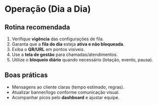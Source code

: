 # Operação (Dia a Dia)

## Rotina recomendada
1. Verifique **vigência** das configurações de fila.
2. Garanta que a **fila do dia** esteja **ativa e não bloqueada**.
3. Exiba o **QR/URL** em pontos visíveis.
4. Use a **tela de gestão** para chamadas/atendimentos.
5. Utilize o **bloqueio diário** quando necessário (lotação, evento, pausa).

## Boas práticas
- Mensagens ao cliente claras (tempo estimado, regras).
- Atualizar banner/logo conforme comunicação visual.
- Acompanhar picos pelo **dashboard** e ajustar equipe.
